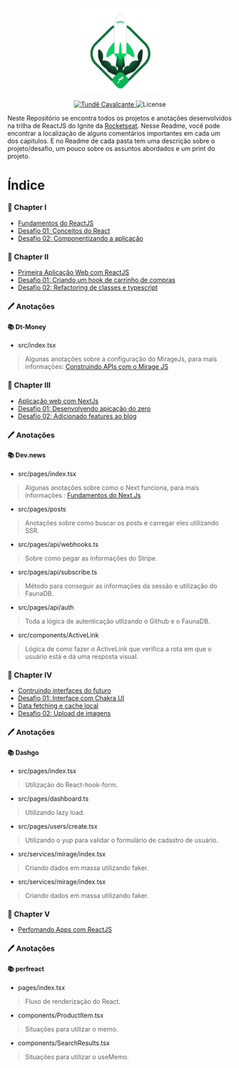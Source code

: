 <p align="center">
   <img src="https://raw.githubusercontent.com/tavareshenrique/ignite-reactjs/a11afefe824866f24dd3f9e1cc6e6e9530376ad1/%40assets/img/logo.svg" alt="Ignite" width="180"/>
</p>

<p align="center">
   <a href="https://www.linkedin.com/in/tund%C3%AA-cavalcante-1621441ba/">
      <img alt="Tundê Cavalcante" src="https://img.shields.io/badge/-Tundê Cavalcante-01B755?style=flat&logo=Linkedin&logoColor=white" />
   </a>

  <img alt="License" src="https://img.shields.io/badge/license-MIT-01B755">
</p>

Neste Repositório se encontra todos os projetos e anotações desenvolvidos na trilha de ReactJS do Ignite da [Rocketseat](https://github.com/Rocketseat). Nesse Readme, você pode encontrar a localização de alguns comentários importantes em cada um dos capitulos. E no Readme de cada pasta tem uma descrição sobre o projeto/desafio, um pouco sobre os assuntos abordados e um print do projeto.

# Índice

### 📁 Chapter I
- [Fundamentos do ReactJS](https://github.com/Ceviche9/ignite-react/tree/main/01-github-explorer)
- [Desafio 01: Conceitos do React](https://github.com/Ceviche9/ignite-react/tree/main/Desafios/M%C3%B3dulo%201/ignite-template-reactjs-conceitos-do-react-main)
- [Desafio 02: Componentizando a aplicação](https://github.com/Ceviche9/ignite-react/tree/main/Desafios/M%C3%B3dulo%201/ignite-template-componentizando-a-aplicacao-main)

### 📁 Chapter II
- [Primeira Aplicação Web com ReactJS](https://github.com/Ceviche9/ignite-react/tree/main/02-dt-money)
- [Desafio 01: Criando um hook de carrinho de compras](https://github.com/Ceviche9/ignite-react/tree/main/Desafios/M%C3%B3dulo%202/ignite-template-reactjs-criando-um-hook-de-carrinho-de-compras-master)
- [Desafio 02: Refactoring de classes e typescript](https://github.com/Ceviche9/ignite-react/tree/main/Desafios/M%C3%B3dulo%202/ignite-template-reactjs-refactoring-classes-ts-master)

### 🖊 Anotações

#### 📚 Dt-Money

- src/index.tsx

> Algunas anotações sobre a configuração do MirageJs, para mais informações:
> [Construindo APIs com o Mirage JS](https://spacetraveling-tun.vercel.app/post/mirage-js-e-uma-biblioteca-que-permite-simular-construir)

### 📁 Chapter III

- [Aplicação web com NextJs](https://github.com/Ceviche9/dev.news)
- [Desafio 01: Desenvolvendo apicação do zero](https://github.com/Ceviche9/spacetraveling)
- [Desafio 02: Adicionado features ao blog](https://github.com/Ceviche9/spacetraveling)

### 🖊 Anotações

#### 📚 Dev.news

- src/pages/index.tsx

> Algunas anotações sobre como o Next funciona, para mais informações :
> [Fundamentos do Next.Js](https://spacetraveling-tun.vercel.app/post/nextjs-e-um-framework-para-react.-o-que-isso-quer-dizer)

- src/pages/posts

> Anotações sobre como buscar os posts e carregar eles utilizando SSR.

- src/pages/api/webhooks.ts

> Sobre como pegar as informações do Stripe.

- src/pages/api/subscribe.ts

> Método para conseguir as informações da sessão e utilização do FaunaDB.

- src/pages/api/auth

> Toda a lógica de autenticação utlizando o Github e o FaunaDB.

- src/components/ActiveLink

> Lógica de como fazer o ActiveLink que verifica a rota em que o usuário está e dá uma resposta visual.


### 📁 Chapter IV
- [Contruindo interfaces do futuro](https://github.com/Ceviche9/ignite-react/tree/main/04-dashgo)
- [Desafio 01: Interface com Chakra UI](https://github.com/Ceviche9/ignite-react/tree/main/Desafios/M%C3%B3dulo%204/worldtrip)
- [Data fetching e cache local](https://github.com/Ceviche9/ignite-react/tree/main/05-nextAuth)
- [Desafio 02: Upload de imagens](https://github.com/Ceviche9/Desafio-2-Upload-de-imagens)

### 🖊 Anotações

#### 📚 Dashgo

- src/pages/index.tsx

> Utilização do React-hook-form.

- src/pages/dashboard.ts

> Utilizando lazy load.

- src/pages/users/create.tsx

> Utilizando o yup para validar o formulário de cadastro de usuário.

- src/services/mirage/index.tsx

> Criando dados em massa utilizando faker.

- src/services/mirage/index.tsx

> Criando dados em massa utilizando faker.

### 📁 Chapter V

- [Perfomando Apps com ReactJS](https://github.com/Ceviche9/ignite-react/tree/main/06-perfreact)

### 🖊 Anotações

#### 📚 perfreact

- pages/index.tsx

> Fluxo de renderização do React.

- components/ProductItem.tsx

> Situações para utilizar o memo.

- components/SearchResults.tsx

> Situações para utilizar o useMemo.

